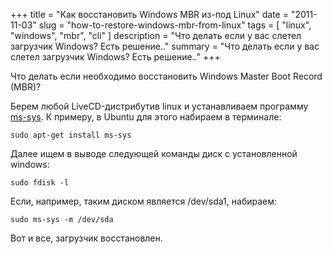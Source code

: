 +++
title = "Как восстановить Windows MBR из-под Linux"
date = "2011-11-03"
slug = "how-to-restore-windows-mbr-from-linux"
tags = [ "linux", "windows", "mbr", "cli" ]
description = "Что делать если у вас слетел загрузчик Windows? Есть решение.."
summary = "Что делать если у вас слетел загрузчик Windows? Есть решение.."
+++

Что делать если необходимо восстановить Windows Master Boot Record (MBR)? 

Берем любой LiveCD-дистрибутив linux и устанавливаем программу [ms-sys](http://ms-sys.sourceforge.net). К примеру, в Ubuntu для этого набираем в терминале:

```
sudo apt-get install ms-sys
```

Далее ищем в выводе следующей команды диск с установленной windows:

```
sudo fdisk -l
```

Если, например, таким диском является /dev/sda1, набираем:

```
sudo ms-sys -m /dev/sda
```

Вот и все, загрузчик восстановлен.
